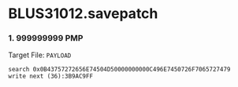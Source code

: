 # BLUS31012.savepatch

### 1. 999999999 PMP

Target File: `PAYLOAD`

```
search 0x0B43757272656E74504D50000000000C496E7450726F7065727479
write next (36):3B9AC9FF
```

